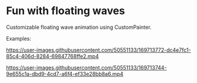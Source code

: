 # Fun with floating waves

Customizable floating wave animation using CustomPainter. 

Examples: 

https://user-images.githubusercontent.com/50551133/169713772-dc4e7fc1-85c4-406d-8284-69847768ffe2.mp4

https://user-images.githubusercontent.com/50551133/169713744-9e655c1a-dbd9-4cd7-a6f4-ef33e28bb8a6.mp4

